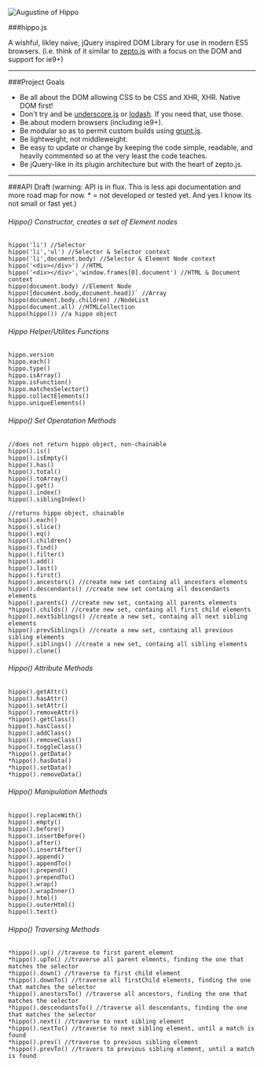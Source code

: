 
![Augustine of Hippo](https://raw.github.com/codylindley/hippojs/master/saint-augustine.jpeg)

###hippo.js


A wishful, likley naive, jQuery inspired DOM Library for use in modern ES5 browsers. 
(i.e. think of it similar to [zepto.js](http://zeptojs.com/) with a focus on the DOM and support for ie9+)

---

###Project Goals 

* Be all about the DOM allowing CSS to be CSS and XHR, XHR. Native DOM first!
* Don't try and be [underscore.js](http://underscorejs.org/) or [lodash](http://lodash.com/). If you need that, use those.
* Be about modern browsers (including ie9+).
* Be modular so as to permit custom builds using [grunt.js](http://gruntjs.com/).
* Be lightweight, not middleweight.
* Be easy to update or change by keeping the code simple, readable, and heavily commented so at the very least the code teaches.
* Be jQuery-like in its plugin architecture but with the heart of zepto.js.

---

###API Draft 
(warning: API is in flux. This is less api documentation and more road map for now. * = not developed or tested yet. And yes I know its not small or fast yet.)


###### Hippo() Constructor, creates a set of Element nodes

```
hippo('li') //Selector
hippo('li','ul') //Selector & Selector context
hippo('li',document.body) //Selector & Element Node context 
hippo('<div></div>') //HTML
hippo('<div></div>','window.frames[0].document') //HTML & Document context
hippo(document.body) //Element Node
hippo([document.body,document.head])` //Array
hippo(document.body.children) //NodeList
hippo(document.all) //HTMLCollection
hippo(hippo()) //a hippo object
```
###### Hippo Helper/Utilites Functions
```
hippo.version
hippo.each()
hippo.type()
hippo.isArray()
hippo.isFunction()
hippo.matchesSelector()
hippo.collectElements()
hippo.uniqueElements()
```
###### Hippo() Set Operatation Methods
```
//does not return hippo object, non-chainable
hippo().is()
hippo().isEmpty()
hippo().has()
hippo().total()
hippo().toArray()
hippo().get()
hippo().index()
hippo().siblingIndex()

//returns hippo object, chainable 
hippo().each()
hippo().slice()
hippo().eq()
hippo().children()
hippo().find()
hippo().filter()
hippo().add()
hippo().last()
hippo().first()
hippo().ancestors() //create new set containg all ancestors elements
hippo().descendants() //create new set containg all descendants elements
hippo().parents() //create new set, containg all parents elements
*hippo().childs() //create new set, containg all first child elements
hippo().nextSiblings() //create a new set, containg all next sibling elements
hippo().prevSiblings() //create a new set, containg all previous sibling elements
hippo().siblings() //create a new set, containg all sibling elements
hippo().clone()
```
###### Hippo() Attribute Methods
```
hippo().getAttr()
hippo().hasAttr()
hippo().setAttr()
hippo().removeAttr()
*hippo().getClass()
hippo().hasClass()
hippo().addClass()
hippo().removeClass()
hippo().toggleClass()
*hippo().getData()
*hippo().hasData()
*hippo().setData()
*hippo().removeData()
```
###### Hippo() Manipulation Methods
```
hippo().replaceWith()
hippo().empty()
hippo().before()
hippo().insertBefore()
hippo().after()
hippo().insertAfter()
hippo().append()
hippo().appendTo()
hippo().prepend()
hippo().prependTo()
hippo().wrap()
hippo().wrapInner()
hippo().html()
hippo().outerHtml()
hippo().text()
```
###### Hippo() Traversing Methods
```
*hippo().up() //travese to first parent element
*hippo().upTo() //traverse all parent elments, finding the one that matches the selector
*hippo().down() //traverse to first child element
*hippo().downTo() //traverse all firstChild elements, finding the one that matches the selector
*hippo().anestorsTo() //traverse all ancestors, finding the one that matches the selector
*hippo().descendantsTo() //traverse all descendants, finding the one that matches the selector
*hippo().next() //traverse to next sibling element
*hippo().nextTo() //traverse to next sibling element, until a match is found
*hippo().prev() //traverse to previous sibling element
*hippo().prevTo() //travers to previous sibling element, until a match is found
```


